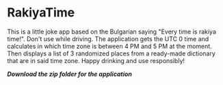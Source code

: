 # RakiyaTime

This is a little joke app based on the Bulgarian saying "Every time is rakiya time!". Don't use while driving.
The application gets the UTC 0 time and calculates in which time zone is between 4 PM and 5 PM at the moment.
Then displays a list of 3 randomized places from a ready-made dictionary that are in said time zone.
Happy drinking and use responsibly!

**_Download the zip folder for the application_**
